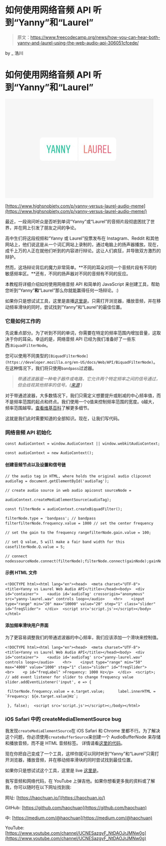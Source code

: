 # 如何使用网络音频 API 听到“Yanny”和“Laurel”

> 原文：<https://www.freecodecamp.org/news/how-you-can-hear-both-yanny-and-laurel-using-the-web-audio-api-306051cfcede/>

by _ 浩川

# 如何使用网络音频 API 听到“Yanny”和“Laurel”

![TXfehU5MU1fr-qlKWl2qpd5FF9z5miezeaBm](img/136ecea59ee39af560d3542b777858a5.png)

[https://www.highsnobiety.com/p/yanny-versus-laurel-audio-meme](https://www.highsnobiety.com/p/yanny-versus-laurel-audio-meme/)

最近，一段询问听众是否听到单词“Yanny”或“Laurel”的音频片段彻底困扰了世界，并在网上引发了朋友之间的争论。

高中生们将这段视频和“Yanny 或 Laurel”投票发布在 Instagram、Reddit 和其他网站上，他们说这是从一个词汇网站上录制的，通过电脑上的扬声器播放。现在，成千上万的人正在就他们听到的内容进行辩论。这让人们疯狂，并导致双方激烈的辩护。

然而，这场辩论背后的魔力非常简单。**不同的耳朵对同一个音频片段有不同的敏感频率区。**还有，不同的扬声器对不同的音频有不同的反应。

本教程将详细介绍如何使用网络音频 API 和简单的 JavaScript 来创建工具，帮助您听到“Yanny”**和**“Laurel”那么你就能赢得任何一场辩论。:)

如果你只是想试试工具，这里是直播[这里是](https://haochuan.github.io/yanny-vs-laurel/static/)。只需打开浏览器，播放音频，并在移动频率滑块的同时，尝试找到“Yanny”和“Laurel”的最佳位置。

### 它是如何工作的

先说重点部分。为了听到不同的单词，你需要在特定的频率范围内增加音量，这取决于你的耳朵。幸运的是，网络音频 API 已经为我们准备好了一些东西:`BiquadFilterNode`。

您可以使用不同类型的`[BiquadFilterNode](https://developer.mozilla.org/en-US/docs/Web/API/BiquadFilterNode)`。在这种情况下，我们将只使用`bandpass`过滤器。

> *带通滤波器是一种电子器件或电路，它允许两个特定频率之间的信号通过，但会歧视其他频率的信号。([来源](https://whatis.techtarget.com/definition/bandpass-filter) )*

对于带通滤波器，大多数情况下，我们只需定义想要提升或削减的中心频率值，而不是频率范围的起点和终点。我们使用一个`Q`值来控制频率范围的宽度。`Q`越大，频率范围越窄。[查看维基百科](https://en.wikipedia.org/wiki/Q_factor)了解更多细节。

这就是我们此时需要知道的全部知识。现在，让我们写代码。

### 网络音频 API 初始化

```
const AudioContext = window.AudioContext || window.webkitAudioContext;
```

```
const audioContext = new AudioContext();
```

#### 创建音频节点以及设置和信号链

```
// the audio tag in HTML, where holds the original audio clipconst audioTag = document.getElementById('audioTag');
```

```
// create audio source in web audio apiconst sourceNode = 
```

```
audioContext.createMediaElementSource(audioTag);
```

```
const filterNode = audioContext.createBiquadFilter();
```

```
filterNode.type = 'bandpass'; // bandpass filterfilterNode.frequency.value = 1000 // set the center frequency
```

```
// set the gain to the frequency rangefilterNode.gain.value = 100;
```

```
// set Q value, 5 will make a fair band width for this casefilterNode.Q.value = 5;
```

```
// connect nodessourceNode.connect(filterNode);filterNode.connect(gainNode);gainNode.connect(audioContext.destination);
```

#### 示例 HTML 文件

```
<!DOCTYPE html><html lang="en"><head>  <meta charset="UTF-8">  <title>Yanny vs Laurel Web Audio API</title></head><body>  <div id="container">    <audio id='audioTag' crossorigin="anonymous" src="yanny-laurel.wav" controls loop></audio>    <hr>    <input type="range" min="20" max="10000" value="20" step="1" class="slider" id="freqSlider">  </div>  <script src='script.js'></script></body></html>
```

#### 添加频率滑块用户界面

为了更容易调整我们的带通滤波器的中心频率，我们应该添加一个滑块来控制值。

```
<!DOCTYPE html><html lang="en"><head>  <meta charset="UTF-8">  <title>Yanny vs Laurel Web Audio API</title></head><body>  <div id="container">    <audio id='audioTag' src="yanny-laurel.wav" controls loop></audio>    <hr>    <input type="range" min="50" max="4000" value="1000" step="1" class="slider" id="freqSlider">    <br>    <p id="freqLabel" >Frequency: 1000 Hz</p>  </div>  <script>;    // add event listener for slider to change frequency value    slider.addEventListener('input', e => {
```

```
 filterNode.frequency.value = e.target.value;      label.innerHTML = `Frequency: ${e.target.value}Hz`;
```

```
 }, false);  <script src='script.js'></script><;/body></html>
```

### iOS Safari 中的 createMediaElementSource bug

我发现`createMediaElementSource`在 iOS Safari 和 Chrome 里都不行。为了解决这个问题，你必须使用`createBufferSource`来创建一个 AudioBufferNode 来存储和播放音频，而不是 HTML 音频标签。
详情请看[这里的代码](https://github.com/haochuan/yanny-vs-laurel/blob/master/static/script.js)。

现在你把自己变成了一个工具，这样你就可以同时听到“Yanny”和“Laurel”只需打开浏览器，播放音频，并在移动频率滑块的同时尝试找到最佳位置。

如果你只是想试试这个工具，这里是 live [这里是](https://haochuan.github.io/yanny-vs-laurel/static/)。

我写音频和网络代码，在 YouTube 上弹吉他。如果你想看更多我的资料或了解我，你可以随时在以下网址找到我:

网址:
[https://haochuan.io/](https://haochuan.io/)

GitHub:
[https://github.com/haochuan](https://github.com/haochuan)

中:
[https://medium.com/@haochuan](https://medium.com/@haochuan)

YouTube:[https://www.youtube.com/channel/UCNESazgvF_NtDAOJrJMNw0g](https://www.youtube.com/channel/UCNESazgvF_NtDAOJrJMNw0g)